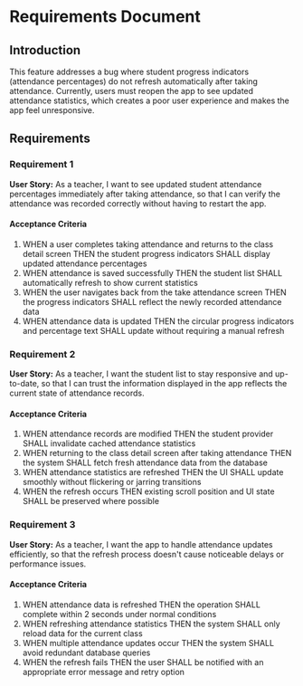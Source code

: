 # Requirements Document

## Introduction

This feature addresses a bug where student progress indicators (attendance percentages) do not refresh automatically after taking attendance. Currently, users must reopen the app to see updated attendance statistics, which creates a poor user experience and makes the app feel unresponsive.

## Requirements

### Requirement 1

**User Story:** As a teacher, I want to see updated student attendance percentages immediately after taking attendance, so that I can verify the attendance was recorded correctly without having to restart the app.

#### Acceptance Criteria

1. WHEN a user completes taking attendance and returns to the class detail screen THEN the student progress indicators SHALL display updated attendance percentages
2. WHEN attendance is saved successfully THEN the student list SHALL automatically refresh to show current statistics
3. WHEN the user navigates back from the take attendance screen THEN the progress indicators SHALL reflect the newly recorded attendance data
4. WHEN attendance data is updated THEN the circular progress indicators and percentage text SHALL update without requiring a manual refresh

### Requirement 2

**User Story:** As a teacher, I want the student list to stay responsive and up-to-date, so that I can trust the information displayed in the app reflects the current state of attendance records.

#### Acceptance Criteria

1. WHEN attendance records are modified THEN the student provider SHALL invalidate cached attendance statistics
2. WHEN returning to the class detail screen after taking attendance THEN the system SHALL fetch fresh attendance data from the database
3. WHEN attendance statistics are refreshed THEN the UI SHALL update smoothly without flickering or jarring transitions
4. WHEN the refresh occurs THEN existing scroll position and UI state SHALL be preserved where possible

### Requirement 3

**User Story:** As a teacher, I want the app to handle attendance updates efficiently, so that the refresh process doesn't cause noticeable delays or performance issues.

#### Acceptance Criteria

1. WHEN attendance data is refreshed THEN the operation SHALL complete within 2 seconds under normal conditions
2. WHEN refreshing attendance statistics THEN the system SHALL only reload data for the current class
3. WHEN multiple attendance updates occur THEN the system SHALL avoid redundant database queries
4. WHEN the refresh fails THEN the user SHALL be notified with an appropriate error message and retry option